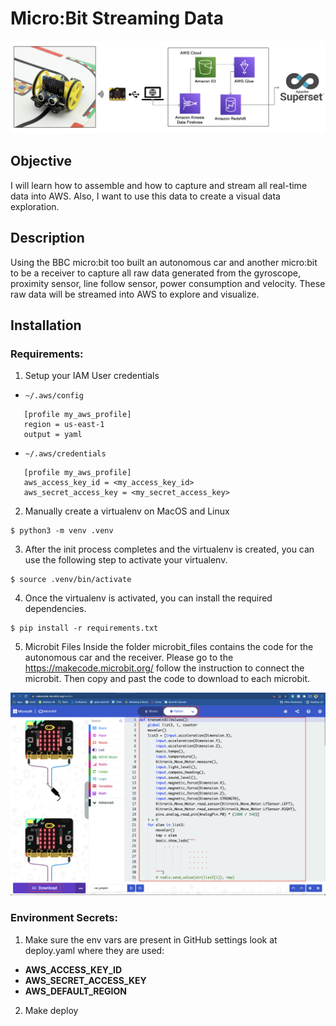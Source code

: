 # Micro:Bit Streaming Data

![](result.png)

## Objective
I will learn how to assemble and how to capture and stream all real-time data into AWS. 
Also, I want to use this data to create a visual data exploration.

## Description
Using the BBC micro:bit too built an autonomous car and another micro:bit to be a receiver to capture all raw data 
generated from the gyroscope, proximity sensor, line follow sensor, power consumption and velocity. 
These raw data will be streamed into AWS to explore and visualize.

## Installation

### Requirements:

1) Setup your IAM User credentials
- ```~/.aws/config```
```
   [profile my_aws_profile]
   region = us-east-1
   output = yaml
```
  - ```~/.aws/credentials```
```
   [profile my_aws_profile]
   aws_access_key_id = <my_access_key_id> 
   aws_secret_access_key = <my_secret_access_key>
 ```
2) Manually create a virtualenv on MacOS and Linux
```shell script
$ python3 -m venv .venv
```
3) After the init process completes and the virtualenv is created, you can use the following
step to activate your virtualenv.
```shell script
$ source .venv/bin/activate
```
4) Once the virtualenv is activated, you can install the required dependencies.
```shell script
$ pip install -r requirements.txt
```
5) Microbit Files
Inside the folder microbit_files contains the code for the autonomous car and the receiver.
Please go to the https://makecode.microbit.org/ follow the instruction to connect the microbit.
Then copy and past the code to download to each microbit.

![](makecode.png)


### Environment Secrets:
1) Make sure the env vars are present in GitHub settings look at deploy.yaml where they are used:
 - **AWS_ACCESS_KEY_ID**
 - **AWS_SECRET_ACCESS_KEY**
 - **AWS_DEFAULT_REGION**
2) Make deploy

